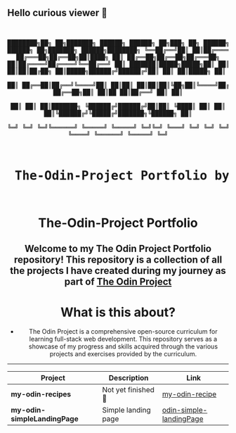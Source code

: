 

## Hello curious viewer 👋
<div align="center">
<pre align="center">

████████╗██╗  ██╗███████╗     ██████╗ ██████╗ ██╗███╗   ██╗      ██████╗ ██████╗  ██████╗      ██╗███████╗ ██████╗████████╗
╚══██╔══╝██║  ██║██╔════╝    ██╔═══██╗██╔══██╗██║████╗  ██║      ██╔══██╗██╔══██╗██╔═══██╗     ██║██╔════╝██╔════╝╚══██╔══╝
   ██║   ███████║█████╗█████╗██║   ██║██║  ██║██║██╔██╗ ██║█████╗██████╔╝██████╔╝██║   ██║     ██║█████╗  ██║        ██║   
   ██║   ██╔══██║██╔══╝╚════╝██║   ██║██║  ██║██║██║╚██╗██║╚════╝██╔═══╝ ██╔══██╗██║   ██║██   ██║██╔══╝  ██║        ██║   
   ██║   ██║  ██║███████╗    ╚██████╔╝██████╔╝██║██║ ╚████║      ██║     ██║  ██║╚██████╔╝╚█████╔╝███████╗╚██████╗   ██║   
   ╚═╝   ╚═╝  ╚═╝╚══════╝     ╚═════╝ ╚═════╝ ╚═╝╚═╝  ╚═══╝      ╚═╝     ╚═╝  ╚═╝ ╚═════╝  ╚════╝ ╚══════╝ ╚═════╝   ╚═╝   
<h1> The-Odin-Project Portfolio by @Tcker </h1>                                                                                                                                                                                   
</pre>

<div align="center">

# The-Odin-Project Portfolio


## **Welcome to my **The Odin Project Portfolio** repository! This repository is a collection of all the projects I have created during my journey as part of [The Odin Project](https://www.theodinproject.com/)**


</div>

# What is this about?
- The Odin Project is a comprehensive open-source curriculum for learning full-stack web development. This repository serves as a showcase of my progress and skills acquired through the various projects and exercises provided by the curriculum.

</div>

---

<div align="center">

| Project                   | Description        | Link |
|---------------------------|--------------------|------|
| **my-odin-recipes**       | Not yet finished 🔗 | [my-odin-recipe](https://tcker.github.io/odin-recipes.github-io/) |
| **my-odin-simpleLandingPage** | Simple landing page | [odin-simple-landingPage](https://tcker.github.io/odin-simple-landing-page.io/) |

</div>


